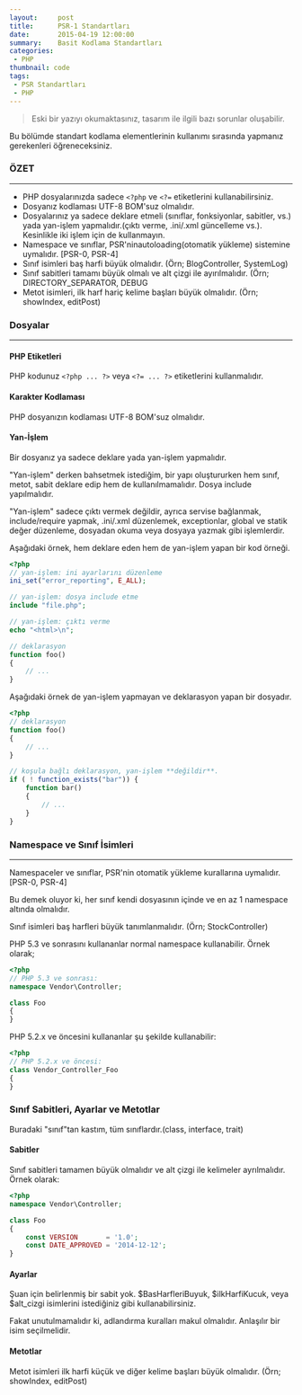 ```yaml
---
layout:     post
title:      PSR-1 Standartları
date:       2015-04-19 12:00:00
summary:    Basit Kodlama Standartları
categories:
 - PHP
thumbnail: code
tags:
 - PSR Standartları
 - PHP
---
```


> Eski bir yazıyı okumaktasınız, tasarım ile ilgili bazı sorunlar oluşabilir.

Bu bölümde standart kodlama elementlerinin kullanımı sırasında yapmanız gerekenleri öğreneceksiniz.

### ÖZET
--------

- PHP dosyalarınızda sadece `<?php` ve `<?=` etiketlerini kullanabilirsiniz.
- Dosyanız kodlaması UTF-8 BOM'suz olmalıdır.
- Dosyalarınız ya sadece deklare etmeli (sınıflar, fonksiyonlar, sabitler, vs.) yada yan-işlem yapmalıdır.(çıktı verme, .ini/.xml güncelleme vs.). Kesinlikle iki işlem için de kullanmayın.
- Namespace ve sınıflar, PSR'ninautoloading(otomatik yükleme) sistemine uymalıdır. [PSR-0, PSR-4]
- Sınıf isimleri baş harfi büyük olmalıdır. (Örn; BlogController, SystemLog)
- Sınıf sabitleri tamamı büyük olmalı ve alt çizgi ile ayırılmalıdır. (Örn; DIRECTORY_SEPARATOR, DEBUG
- Metot isimleri, ilk harf hariç kelime başları büyük olmalıdır. (Örn; showIndex, editPost)

### Dosyalar
------------

#### PHP Etiketleri

PHP kodunuz `<?php ... ?>` veya `<?= ... ?>` etiketlerini kullanmalıdır.

#### Karakter Kodlaması

PHP dosyanızın kodlaması UTF-8 BOM'suz olmalıdır.

#### Yan-İşlem
Bir dosyanız ya sadece deklare yada yan-işlem yapmalıdır.

"Yan-işlem" derken bahsetmek istediğim, bir yapı oluştururken hem sınıf, metot, sabit deklare edip hem de kullanılmamalıdır. Dosya include yapılmalıdır.

"Yan-işlem" sadece çıktı vermek değildir, ayrıca servise bağlanmak, include/require yapmak, .ini/.xml düzenlemek, exceptionlar, global ve statik değer düzenleme, dosyadan okuma veya dosyaya yazmak gibi işlemlerdir.

Aşağıdaki örnek, hem deklare eden hem de yan-işlem yapan bir kod örneği.

```php
<?php
// yan-işlem: ini ayarlarını düzenleme
ini_set("error_reporting", E_ALL);

// yan-işlem: dosya include etme
include "file.php";

// yan-işlem: çıktı verme
echo "<html>\n";

// deklarasyon
function foo()
{
	// ...
}
```

Aşağıdaki örnek de yan-işlem yapmayan ve deklarasyon yapan bir dosyadır.

```php
<?php
// deklarasyon
function foo()
{
	// ...
}

// koşula bağlı deklarasyon, yan-işlem **değildir**.
if ( ! function_exists("bar")) {
	function bar()
    {
    	// ...
    }
}
```

### Namespace ve Sınıf İsimleri
-------------------------------

Namespaceler ve sınıflar, PSR'nin otomatik yükleme kurallarına uymalıdır. [PSR-0, PSR-4]

Bu demek oluyor ki, her sınıf kendi dosyasının içinde ve en az 1 namespace altında olmalıdır.

Sınıf isimleri baş harfleri büyük tanımlanmalıdır. (Örn; StockController)

PHP 5.3 ve sonrasını kullananlar normal namespace kullanabilir. Örnek olarak;

```php
<?php
// PHP 5.3 ve sonrası:
namespace Vendor\Controller;

class Foo
{
}
```

PHP 5.2.x ve öncesini kullananlar şu şekilde kullanabilir:

```php
<?php
// PHP 5.2.x ve öncesi:
class Vendor_Controller_Foo
{
}
```

### Sınıf Sabitleri, Ayarlar ve Metotlar

Buradaki "sınıf"tan kastım, tüm sınıflardır.(class, interface, trait)

#### Sabitler

Sınıf sabitleri tamamen büyük olmalıdır ve alt çizgi ile kelimeler ayrılmalıdır. Örnek olarak:

```php
<?php
namespace Vendor\Controller;

class Foo
{
    const VERSION       = '1.0';
    const DATE_APPROVED = '2014-12-12';
}
```

#### Ayarlar

Şuan için belirlenmiş bir sabit yok. $BasHarfleriBuyuk, $ilkHarfiKucuk, veya $alt_cizgi isimlerini istediğiniz gibi kullanabilirsiniz.

Fakat unutulmamalıdır ki, adlandırma kuralları makul olmalıdır. Anlaşılır bir isim seçilmelidir.


#### Metotlar

Metot isimleri ilk harfi küçük ve diğer kelime başları büyük olmalıdır. (Örn; showIndex, editPost)